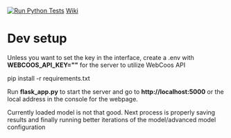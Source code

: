 [![Run Python Tests](https://github.com/TWLG/WebCoos-Camera-Features/actions/workflows/tests.yml/badge.svg)](https://github.com/TWLG/WebCoos-Camera-Features/actions/workflows/tests.yml)
[Wiki](https://github.com/TWLG/WebCoos-Camera-Features/wiki)
<h1>Dev setup</h1>

<p>Unless you want to set the key in the interface, create a .env with <b>WEBCOOS_API_KEY=""</b> for the server to utilize WebCoos API</p>
<p>pip install -r requirements.txt</p>
<p>Run <b>flask_app.py</b> to start the server and go to <b>http://localhost:5000</b> or the local address in the console for the webpage.</p>

<p>Currently loaded model is not that good. Next process is properly saving results and finally running better iterations of the model/advanced model configuration</p>

